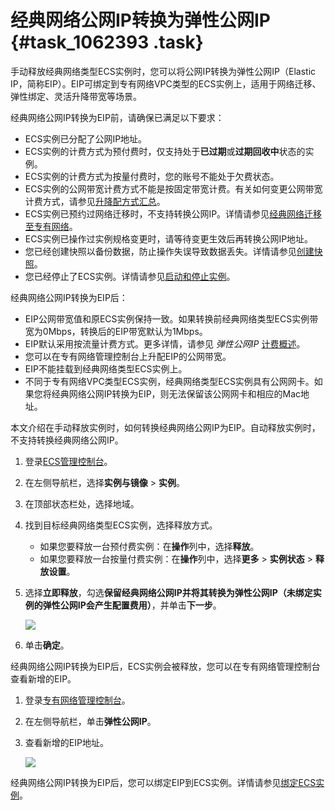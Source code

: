 # 经典网络公网IP转换为弹性公网IP {#task_1062393 .task}

手动释放经典网络类型ECS实例时，您可以将公网IP转换为弹性公网IP（Elastic IP，简称EIP）。EIP可绑定到专有网络VPC类型的ECS实例上，适用于网络迁移、弹性绑定、灵活升降带宽等场景。

经典网络公网IP转换为EIP前，请确保已满足以下要求：

-   ECS实例已分配了公网IP地址。
-   ECS实例的计费方式为预付费时，仅支持处于**已过期**或**过期回收中**状态的实例。
-   ECS实例的计费方式为按量付费时，您的账号不能处于欠费状态。
-   ECS实例的公网带宽计费方式不能是按固定带宽计费。有关如何变更公网带宽计费方式，请参见[升降配方式汇总](../cn.zh-CN/实例/升降配实例/升降配方式汇总.md#)。
-   ECS实例已预约过网络迁移时，不支持转换公网IP。详情请参见[经典网络迁移至专有网络](cn.zh-CN/网络/经典网络迁移至专有网络.md#)。
-   ECS实例已操作过实例规格变更时，请等待变更生效后再转换公网IP地址。
-   您已经创建快照以备份数据，防止操作失误导致数据丢失。详情请参见[创建快照](cn.zh-CN/快照/使用快照/创建快照.md#)。
-   您已经停止了ECS实例。详情请参见[启动和停止实例](../cn.zh-CN/实例/管理实例/启动和停止实例.md#)。

经典网络公网IP转换为EIP后：

-   EIP公网带宽值和原ECS实例保持一致。如果转换前经典网络类型ECS实例带宽为0Mbps，转换后的EIP带宽默认为1Mbps。
-   EIP默认采用按流量计费方式。更多详情，请参见 *弹性公网IP* [计费概述](../../../../../cn.zh-CN/产品定价/计费概述.md#)。
-   您可以在专有网络管理控制台上升配EIP的公网带宽。
-   EIP不能挂载到经典网络类型ECS实例上。
-   不同于专有网络VPC类型ECS实例，经典网络类型ECS实例具有公网网卡。如果您将经典网络公网IP转换为EIP，则无法保留该公网网卡和相应的Mac地址。

本文介绍在手动释放实例时，如何转换经典网络公网IP为EIP。自动释放实例时，不支持转换经典网络公网IP。

1.  登录[ECS管理控制台](https://ecs.console.aliyun.com)。
2.  在左侧导航栏，选择**实例与镜像** \> **实例**。
3.  在顶部状态栏处，选择地域。
4.  找到目标经典网络类型ECS实例，选择释放方式。 
    -   如果您要释放一台预付费实例：在**操作**列中，选择**释放**。
    -   如果您要释放一台按量付费实例：在**操作**列中，选择**更多** \> **实例状态** \> **释放设置**。
5.  选择**立即释放**，勾选**保留经典网络公网IP并将其转换为弹性公网IP（未绑定实例的弹性公网IP会产生配置费用）**，并单击**下一步**。 

    ![](http://static-aliyun-doc.oss-cn-hangzhou.aliyuncs.com/assets/img/855866/156290902551065_zh-CN.png)

6.  单击**确定**。

经典网络公网IP转换为EIP后，ECS实例会被释放，您可以在专有网络管理控制台查看新增的EIP。

1.  登录[专有网络管理控制台](https://vpcnext.console.aliyun.com)。
2.  在左侧导航栏，单击**弹性公网IP**。
3.  查看新增的EIP地址。

    ![](http://static-aliyun-doc.oss-cn-hangzhou.aliyuncs.com/assets/img/855866/156290902551066_zh-CN.png)


经典网络公网IP转换为EIP后，您可以绑定EIP到ECS实例。详情请参见[绑定ECS实例](../../../../../cn.zh-CN/用户指南/绑定云资源/绑定ECS实例.md#)。

